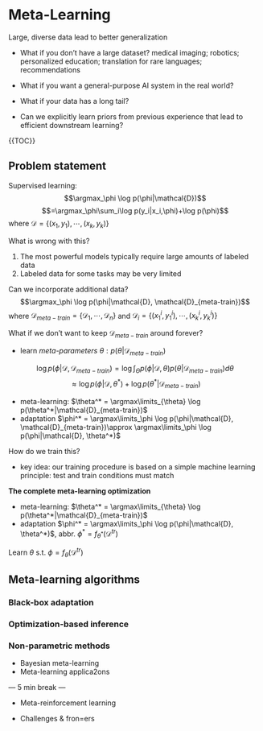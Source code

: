 # Meta-Learning

Large, diverse data lead to better generalization

- What if you don’t have a large dataset?
	medical imaging; robotics; personalized education; translation for rare languages; recommendations
- What if you want a general-purpose AI system in the real world?
- What if your data has a long tail?

- Can we explicitly learn priors from previous experience that lead to efficient downstream learning?


{{TOC}}

## Problem statement
Supervised learning:
$$\argmax_\phi \log p(\phi|\mathcal{D})$$
$$=\argmax_\phi\sum_i\log p(y_i|x_i,\phi)+\log p(\phi)$$
where $\mathcal{D}=\{(x_1,y_1),\cdots,(x_k,y_k)\}$

What is wrong with this?
1. The most powerful models typically require large amounts of labeled data
2. Labeled data for some tasks may be very limited

Can we incorporate additional data?
$$\argmax_\phi \log p(\phi|\mathcal{D}, \mathcal{D}_{meta-train})$$
where $\mathcal{D}_{meta-train}=\{\mathcal{D}_1,\cdots,\mathcal{D}_n\}$ and $\mathcal{D}_i=\{(x^i_1,y^i_1),\cdots,(x^i_k,y^i_k)\}$

What if we don’t want to keep $\mathcal{D}_{meta-train}$ around forever?
- learn *meta-parameters* $\theta: p(\theta|\mathcal{D}_{meta-train})$

$$\log p(\phi|\mathcal{D}, \mathcal{D}_{meta-train})=\log \int_\Theta p(\phi|\mathcal{D}, \theta)p(\theta|\mathcal{D}_{meta-train})d\theta$$
$$\approx\log p(\phi|\mathcal{D}, \theta^*)+\log p(\theta^*|\mathcal{D}_{meta-train})$$

- meta-learning: $\theta^* = \argmax\limits_{\theta} \log p(\theta^*|\mathcal{D}_{meta-train})$
- adaptation $\phi^* = \argmax\limits_\phi \log p(\phi|\mathcal{D}, \mathcal{D}_{meta-train})\approx \argmax\limits_\phi \log p(\phi|\mathcal{D}, \theta^*)$

How do we train this?
- key idea: our training procedure is based on a simple machine learning principle: test and train conditions must match

**The complete meta-learning optimization**
- meta-learning: $\theta^* = \argmax\limits_{\theta} \log p(\theta^*|\mathcal{D}_{meta-train})$
- adaptation $\phi^* = \argmax\limits_\phi \log p(\phi|\mathcal{D}, \theta^*)$, abbr. $\phi^*=f_{\theta^*}(\mathcal{D}^{tr})$

Learn $\theta$ s.t. $\phi=f_\theta(\mathcal{D}^{tr})$

## Meta-learning algorithms

### Black-box adaptation
### Optimization-based inference
### Non-parametric methods
- Bayesian meta-learning
- Meta-learning applica2ons

— 5 min break —

- Meta-reinforcement learning

- Challenges & fron=ers